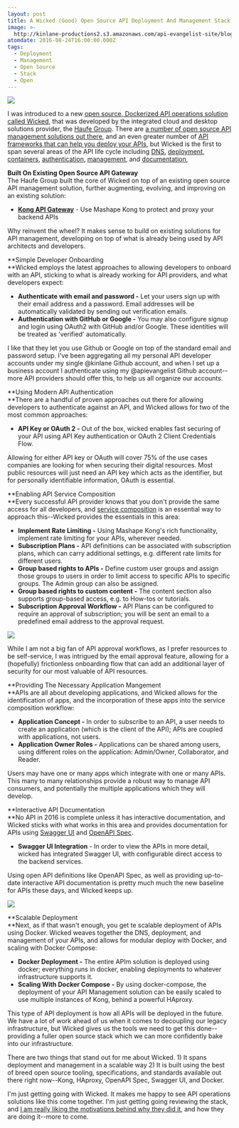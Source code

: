 ```yaml
---
layout: post
title: A Wicked (Good) Open Source API Deployment And Management Stack
image: >-
  http://kinlane-productions2.s3.amazonaws.com/api-evangelist-site/blog/wicked-logo-140.png
atomdate: 2016-08-24T16:00:00.000Z
tags:
  - Deployment
  - Management
  - Open Source
  - Stack
  - Open
---
```

[![](http://kinlane-productions2.s3.amazonaws.com/api-evangelist-site/blog/wicked-logo-140.png)](http://wicked.haufe.io/)

I was introduced to a new [open source, Dockerized API operations solution called Wicked](http://wicked.haufe.io/index.html), that was developed by the integrated cloud and desktop solutions provider, the [Haufe Group](http://haufe.com). There are [a number of open source API management solutions out there](http://apievangelist.com/2014/10/05/taking-a-fresh-look-at-what-open-source-api-management-architecture-is-available/), and an even greater number of [API frameworks that can help you deploy your APIs](http://deployment.apievangelist.com/tools/framework/), but Wicked is the first to span several areas of the API life cycle including [DNS](http://dns.apievangelist.com), [deployment](http://deployment.apievangelist.com), [containers](http://containers.apievangelist.com), [authentication](http://authentication.apievangelist.com), [management](http://management.apievangelist.com/), and [documentation](http://documentation.apievangelist.com),

**Built On Existing Open Source API Gateway**  
The Haufe Group built the core of Wicked on top of an existing open source API management solution, further augmenting, evolving, and improving on an existing solution:

*   **[Kong API Gateway](https://github.com/Mashape/kong)** - Use Mashape Kong to protect and proxy your backend APIs

Why reinvent the wheel? It makes sense to build on existing solutions for API management, developing on top of what is already being used by API architects and developers.

**Simple Developer Onboarding  
**Wicked employs the latest approaches to allowing developers to onboard with an API, sticking to what is already working for API providers, and what developers expect: 

*   **Authenticate with email and password -** Let your users sign up with their email address and a password. Email addresses will be automatically validated by sending out verification emails.
*   **Authentication with GitHub or Google -** You may also configure signup and login using OAuth2 with GitHub and/or Google. These identities will be treated as 'verified' automatically.

I like that they let you use Github or Google on top of the standard email and password setup. I've been aggregating all my personal API developer accounts under my single @kinlane Github account, and when I set up a business account I authenticate using my @apievangelist Github account--more API providers should offer this, to help us all organize our accounts.

**Using Modern API Authentication  
**There are a handful of proven approaches out there for allowing developers to authenticate against an API, and Wicked allows for two of the most common approaches:

*   **API Key or OAuth 2 -** Out of the box, wicked enables fast securing of your API using API Key authentication or OAuth 2 Client Credentials Flow.

Allowing for either API key or OAuth will cover 75% of the use cases companies are looking for when securing their digital resources. Most public resources will just need an API key which acts as the identifier, but for personally identifiable information, OAuth is essential.

**Enabling API Service Composition  
**Every successful API provider knows that you don't provide the same access for all developers, and [service composition](http://apievangelist.com/2015/12/03/what-is-api-service-composition/) is an essential way to approach this--Wicked provides the essentials in this area: 

*   **Implement Rate Limiting -** Using Mashape Kong's rich functionality, implement rate limiting for your APIs, wherever needed.
*   **Subscription Plans -** API definitions can be associated with subscription plans, which can carry additional settings, e.g. different rate limits for different users.
*   **Group based rights to APIs -** Define custom user groups and assign those groups to users in order to limit access to specific APIs to specific groups. The Admin group can also be assigned.
*   **Group based rights to custom content -** The content section also supports group-based access, e.g. to How-tos or tutorials.
*   **Subscription Approval Workflow -** API Plans can be configured to require an approval of subscription; you will be sent an email to a predefined email address to the approval request.

[![](http://kinlane-productions2.s3.amazonaws.com/api-evangelist-site/blog/wicked-architecture-components.png)](http://wicked.haufe.io/)

While I am not a big fan of API approval workflows, as I prefer resources to be self-service, I was intrigued by the email approval feature, allowing for a (hopefully) frictionless onboarding flow that can add an additional layer of security for our most valuable of API resources.

**Providing The Necessary Application Mangement  
**APIs are all about developing applications, and Wicked allows for the identification of apps, and the incorporation of these apps into the service composition workflow: 

*   **Application Concept -** In order to subscribe to an API, a user needs to create an application (which is the client of the API); APIs are coupled with applications, not users.
*   **Application Owner Roles -** Applications can be shared among users, using different roles on the application: Admin/Owner, Collaborator, and Reader.

Users may have one or many apps which integrate with one or many APIs. This many to many relationships provide a robust way to manage API consumers, and potentially the multiple applications which they will develop.

**Interactive API Documentation  
**No API in 2016 is complete unless it has interactive documentation, and Wicked sticks with what works in this area and provides documentation for APIs using [Swagger UI](https://github.com/swagger-api/swagger-ui) and [OpenAPI Spec](https://github.com/OAI/OpenAPI-Specification). 

*   **Swagger UI Integration** \- In order to view the APIs in more detail, wicked has integrated Swagger UI, with configurable direct access to the backend services.

Using open API definitions like OpenAPI Spec, as well as providing up-to-date interactive API documentation is pretty much much the new baseline for APIs these days, and Wicked keeps up.

![](https://s3.amazonaws.com/kinlane-productions2/api-evangelist-site/blog/docker-swarm-hero2.png)

**Scalable Deployment  
**Next, as if that wasn't enough, you get te scalable deployment of APIs using Docker. Wicked weaves together the DNS, deployment, and management of your APIs, and allows for modular deploy with Docker, and scaling with Docker Compose:

*   **Docker Deployment -** The entire APIm solution is deployed using docker; everything runs in docker, enabling deployments to whatever infrastructure supports it.
*   **Scaling With Docker Compose -** By using docker-compose, the deployment of your API Management solution can be easily scaled to use multiple instances of Kong, behind a powerful HAproxy.

This type of API deployment is how all APIs will be deployed in the future. We have a lot of work ahead of us when it comes to decoupling our legacy infrastructure, but Wicked gives us the tools we need to get this done--providing a fuller open source stack which we can more confidently bake into our infrastructure.

There are two things that stand out for me about Wicked. 1) It spans deployment and management in a scalable way 2) It is built using the best of breed open source tooling, specifications, and standards available out there right now--Kong, HAproxy, OpenAPI Spec, Swagger UI, and Docker.

I'm just getting going with Wicked. It makes me happy to see API operations solutions like this come together. I'm just getting going reviewing the stack, and [I am really liking the motivations behind why they did it](http://dev.haufe.com/state-of-our-api-strategy/), and how they are doing it--more to come.